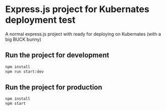 # Express.js project for Kubernates deployment test

A normal express.js project with ready for deploying on Kubernates (with a big BUCK bunny)

## Run the project for development

```bash
npm install
npm run start:dev
```

## Run the project for production

```bash
npm install
npm start
```
